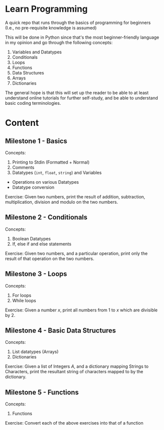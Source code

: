 # Learn Programming

A quick repo that runs through the basics of programming for beginners (I.e., no pre-requisite knowledge is assumed)

This will be done in Python since that's the most beginner-friendly language in my opinion and go through the following concepts:
1. Variables and Datatypes
2. Conditionals
3. Loops
4. Functions
5. Data Structures
  1. Arrays
  2. Dictionaries

The general hope is that this will set up the reader to be able to at least understand online tutorials for further self-study, and be able to understand basic coding terminologies.

# Content

## Milestone 1 - Basics

Concepts:
1. Printing to Stdin (Formatted + Normal)
2. Comments
3. Datatypes (`int`, `float`, `string`) and Variables
  - Operations on various Datatypes
  - Datatype conversion

Exercise:
Given two numbers, print the result of addition, subtraction, multiplication, division and modulo on the two numbers.

## Milestone 2 - Conditionals

Concepts:
1. Boolean Datatypes
2. If, else if and else statements

Exercise:
Given two numbers, and a particular operation, print only the result of that operation on the two numbers.

## Milestone 3 - Loops

Concepts:
1. For loops
2. While loops

Exercise:
Given a number $x$, print all numbers from 1 to $x$ which are divisible by 2.

## Milestone 4 - Basic Data Structures

Concepts:
1. List datatypes (Arrays)
2. Dictionaries

Exercise:
Given a list of Integers $A$, and a dictionary mapping Strings to Characters, print the resultant string of characters mapped to by the dictionary.

## Milestone 5 - Functions

Concepts:
1. Functions

Exercise:
Convert each of the above exercises into that of a function

